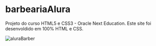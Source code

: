 # barbeariaAlura
Projeto do curso HTML5 e CSS3 - Oracle Next Education.
Este site foi desenvoldido em 100% HTML e CSS.

![aluraBarber](https://user-images.githubusercontent.com/108387147/181419230-70c44b18-88cc-400f-8db3-9c5e2453072b.jpg)
